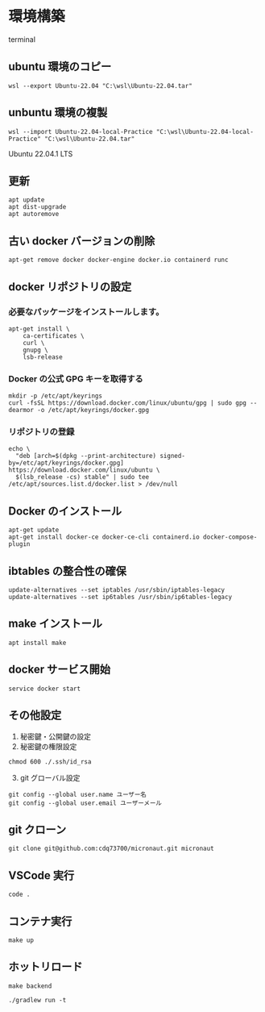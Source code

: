 # 環境構築

terminal

## ubuntu 環境のコピー

```
wsl --export Ubuntu-22.04 "C:\wsl\Ubuntu-22.04.tar"
```

## unbuntu 環境の複製

```
wsl --import Ubuntu-22.04-local-Practice "C:\wsl\Ubuntu-22.04-local-Practice" "C:\wsl\Ubuntu-22.04.tar"
```

Ubuntu 22.04.1 LTS

## 更新

```
apt update
apt dist-upgrade
apt autoremove
```

## 古い docker バージョンの削除

```
apt-get remove docker docker-engine docker.io containerd runc
```

## docker リポジトリの設定

### 必要なパッケージをインストールします。

```
apt-get install \
    ca-certificates \
    curl \
    gnupg \
    lsb-release
```

### Docker の公式 GPG キーを取得する

```
mkdir -p /etc/apt/keyrings
curl -fsSL https://download.docker.com/linux/ubuntu/gpg | sudo gpg --dearmor -o /etc/apt/keyrings/docker.gpg
```

### リポジトリの登録

```
echo \
  "deb [arch=$(dpkg --print-architecture) signed-by=/etc/apt/keyrings/docker.gpg] https://download.docker.com/linux/ubuntu \
  $(lsb_release -cs) stable" | sudo tee /etc/apt/sources.list.d/docker.list > /dev/null
```

## Docker のインストール

```
apt-get update
apt-get install docker-ce docker-ce-cli containerd.io docker-compose-plugin
```

## ibtables の整合性の確保

```
update-alternatives --set iptables /usr/sbin/iptables-legacy
update-alternatives --set ip6tables /usr/sbin/ip6tables-legacy
```

## make インストール

```
apt install make
```

## docker サービス開始

```
service docker start
```

## その他設定

1. 秘密鍵・公開鍵の設定
2. 秘密鍵の権限設定

```
chmod 600 ./.ssh/id_rsa
```

3. git グローバル設定

```
git config --global user.name ユーザー名
git config --global user.email ユーザーメール
```

## git クローン

```
git clone git@github.com:cdq73700/micronaut.git micronaut
```

## VSCode 実行

```
code .
```

## コンテナ実行

```
make up
```

## ホットリロード

```
make backend

./gradlew run -t
```
